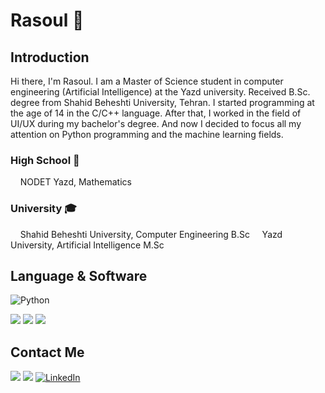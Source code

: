 # Rasoul 🍕

## Introduction

Hi there, I'm Rasoul. I am a Master of Science student in computer engineering (Artificial Intelligence) at the Yazd university. Received B.Sc. degree from Shahid Beheshti University, Tehran. I started programming at the age of 14 in the C/C++ language. After that, I worked in the field of UI/UX during my bachelor's degree. And now I decided to focus all my attention on Python programming and the machine learning fields.

### High School 🎒
&nbsp;&nbsp;&nbsp;&nbsp;NODET Yazd, Mathematics
### University 🎓
&nbsp;&nbsp;&nbsp;&nbsp;Shahid Beheshti University, Computer Engineering B.Sc
&nbsp;&nbsp;&nbsp;&nbsp;Yazd University, Artificial Intelligence M.Sc

## Language & Software

![Python](https://img.shields.io/badge/python-3670A0?style=for-the-badge&logo=python&logoColor=ffdd54)

[![](https://img.shields.io/badge/-Adobe&nbsp;XD-black?style=for-the-badge&logo=Adobe%20XD)](https://www.adobe.com/products/xd.html)
[![](https://img.shields.io/badge/-photoshop-black?style=for-the-badge&logo=Adobe%20Photoshop)](https://www.adobe.com/products/photoshop.html)
[![](https://img.shields.io/badge/-figma-black?style=for-the-badge&logo=figma)](https://www.figma.com/)

## Contact Me
[![](https://img.shields.io/badge/-telegram-black?style=for-the-badge&logo=Telegram)](https://telegram.me/rasoulzardeyni)
[![](https://img.shields.io/badge/-Mail-black?style=for-the-badge&logo=gmail)](mailto:rasoulzardeyni@gmail.com)
[![LinkedIn](https://img.shields.io/badge/linkedin-%230077B5.svg?style=for-the-badge&logo=linkedin&logoColor=white)](https://www.linkedin.com/in/rasoul-zardeyni-288454277/)
